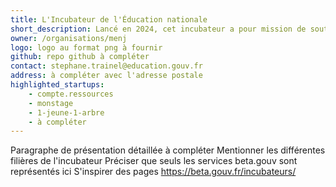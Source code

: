 ```yaml
---
title: L'Incubateur de l'Éducation nationale
short_description: Lancé en 2024, cet incubateur a pour mission de soutenir les services en faveur de l’<span class="fr-text--bold">éducation nationale</span>.
owner: /organisations/menj
logo: logo au format png à fournir
github: repo github à compléter
contact: stephane.trainel@education.gouv.fr
address: à compléter avec l'adresse postale
highlighted_startups:
    - compte.ressources
    - monstage
    - 1-jeune-1-arbre
    - à compléter
---
```


Paragraphe de présentation détaillée à compléter
Mentionner les différentes filières de l'incubateur
Préciser que seuls les services beta.gouv sont représentés ici
S'inspirer des pages https://beta.gouv.fr/incubateurs/
